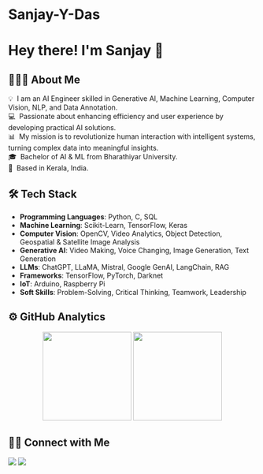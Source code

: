 # Sanjay-Y-Das
# Hey there! I'm Sanjay 👋

## 👨🏻‍💻 About Me

💡 &nbsp;I am an AI Engineer skilled in Generative AI, Machine Learning, Computer Vision, NLP, and Data Annotation.<br>
💻 &nbsp;Passionate about enhancing efficiency and user experience by developing practical AI solutions.<br>
📊 &nbsp;My mission is to revolutionize human interaction with intelligent systems, turning complex data into meaningful insights.<br>
🎓 &nbsp;Bachelor of AI & ML from Bharathiyar University.<br>
📍 &nbsp;Based in Kerala, India.<br>

## 🛠 Tech Stack

- **Programming Languages**: Python, C, SQL
- **Machine Learning**: Scikit-Learn, TensorFlow, Keras
- **Computer Vision**: OpenCV, Video Analytics, Object Detection, Geospatial & Satellite Image Analysis
- **Generative AI**: Video Making, Voice Changing, Image Generation, Text Generation
- **LLMs**: ChatGPT, LLaMA, Mistral, Google GenAI, LangChain, RAG
- **Frameworks**: TensorFlow, PyTorch, Darknet
- **IoT**: Arduino, Raspberry Pi
- **Soft Skills**: Problem-Solving, Critical Thinking, Teamwork, Leadership


## ⚙️ GitHub Analytics
<p align="center">
  <img height="180em" src="https://github-readme-stats.vercel.app/api?username=SanjayYDas&show_icons=true&theme=algolia&include_all_commits=true&count_private=true"/>
  <img height="180em" src="https://github-readme-stats.vercel.app/api/top-langs/?username=SanjayYDas&layout=compact&langs_count=8&theme=algolia"/>
</p>

## 🤝🏻 Connect with Me

<a href="mailto:sanjaydas8899@gmail.com"><img src="https://img.shields.io/badge/-Email-D14836?style=flat&logo=Gmail&logoColor=white"></a>
<a href="https://linkedin.com/in/sanjay-y-das"><img src="https://img.shields.io/badge/-LinkedIn-0077B5?style=flat&logo=Linkedin&logoColor=white"></a>


